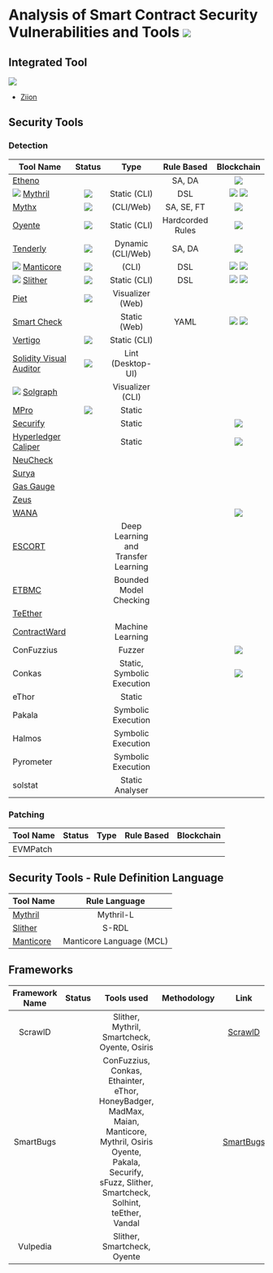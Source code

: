 # Analysis of Smart Contract Security Vulnerabilities and Tools ![](https://img.shields.io/badge/-Live-brightgreen)

## Integrated Tool
![](https://www.ziion.org/logo-footer.svg) <br/>
- [Ziion](Tools/Ziion.md)

## Security Tools

### Detection

| Tool Name |   Status  |     Type   | Rule Based | Blockchain |
|-----------|:---------:|:----------:|:----------:|:----------:|
| [Etheno](Tools/Etheno.md) | | | SA, DA | ![](https://img.shields.io/badge/-Ethereum-gold) |
| ![](https://img.shields.io/badge/-Ziion-red) [Mythril](Tools/Mythril.md) | ![](https://img.shields.io/badge/-Live-brightgreen) | Static (CLI) | DSL | ![](https://img.shields.io/badge/-Ethereum-gold) ![](https://img.shields.io/badge/-Fabric-brown) | 
| [Mythx](Tools/Mythx.md) | ![](https://img.shields.io/badge/-Live-brightgreen) | (CLI/Web) | SA, SE, FT | ![](https://img.shields.io/badge/-Ethereum-gold) |
| [Oyente](Tools/Oyente.md) | ![](https://img.shields.io/badge/-Outdated-red) | Static (CLI) | Hardcorded Rules | ![](https://img.shields.io/badge/-Ethereum-gold) |
| [Tenderly](Tools/Tenderly.md) | ![](https://img.shields.io/badge/-Live-brightgreen) | Dynamic (CLI/Web) | SA, DA | ![](https://img.shields.io/badge/-Ethereum-gold) |
| ![](https://img.shields.io/badge/-Ziion-red) [Manticore](Tools/Manticore.md) | ![](https://img.shields.io/badge/-Live-brightgreen) | (CLI)| DSL | ![](https://img.shields.io/badge/-Ethereum-gold) ![](https://img.shields.io/badge/-Fabric-brown) | 
| ![](https://img.shields.io/badge/-Ziion-red) [Slither](Tools/Slither.md) | ![](https://img.shields.io/badge/-Live-brightgreen) | Static (CLI) | DSL | ![](https://img.shields.io/badge/-Ethereum-gold) ![](https://img.shields.io/badge/-Fabric-brown) | 
| [Piet](Tools/Piet.md) | ![](https://img.shields.io/badge/-Live-brightgreen) | Visualizer (Web) |
| [Smart Check](Tools/SmartCheck.md) | | Static (Web) | YAML | ![](https://img.shields.io/badge/-Ethereum-gold) ![](https://img.shields.io/badge/-Fabric-brown) | 
| [Vertigo](Tools/Vertigo.md) | ![](https://img.shields.io/badge/-Live-brightgreen) | Static (CLI) |
| [Solidity Visual Auditor](Tools/SolVisualAuditor.md) | ![](https://img.shields.io/badge/-Live-brightgreen) | Lint (Desktop-UI) |
| ![](https://img.shields.io/badge/-Ziion-red) [Solgraph](Tools/Solgraph.md) | | Visualizer (CLI) |
| [MPro](Tools/MPro.md) | ![](https://img.shields.io/badge/-Not_in_Use-red) | Static |
| [Securify](Tools/Securify.md) | | Static | |  ![](https://img.shields.io/badge/-Ethereum-gold) |
| [Hyperledger Caliper](Tools/Caliper.md) | | Static |   | ![](https://img.shields.io/badge/-Fabric-brown) | 
| [NeuCheck](Tools/NeuCheck.md) |  | | | 
| [Surya](Tools/Surya.md) | | | | 
| [Gas Gauge](Tools/GasGauge.md) | | | | 
| [Zeus](Tools/Zeus.md) | | | | 
| [WANA]() |  | | | ![](https://img.shields.io/badge/-EOSIO-silver) | 
| [ESCORT]() | | Deep Learning and Transfer Learning | | | 
| [ETBMC]() | | Bounded Model Checking | | | 
| [TeEther]() | | | | | 
| [ContractWard]() | | Machine Learning | | | 
| ConFuzzius | | Fuzzer | | ![](https://img.shields.io/badge/-Ethereum-gold) |
| Conkas | | Static, Symbolic Execution |  | ![](https://img.shields.io/badge/-Ethereum-gold) | 
| eThor | | Static | | |
| Pakala | | Symbolic Execution | | |
| Halmos | | Symbolic Execution | | | 
| Pyrometer | | Symbolic Execution | | | 
| solstat | | Static Analyser |  | | 

### Patching

| Tool Name |   Status  |     Type   | Rule Based | Blockchain |
|-----------|:---------:|:----------:|:----------:|:----------:|
| EVMPatch | | | | |

## Security Tools - Rule Definition Language

| Tool Name | Rule Language  | 
|-----------|:--------------:|
| [Mythril](Tools/Mythril.md) | Mythril-L |
| [Slither](Tools/Slither.md) | S-RDL |
| [Manticore](Tools/Manticore.md) | Manticore Language (MCL) |

## Frameworks

| Framework Name | Status | Tools used | Methodology  | Link | 
|:--------------:|:------:|:----------:|:------------:|:----:|
| ScrawlD |  | Slither, Mythril, Smartcheck, Oyente, Osiris |  | [ScrawlD](https://github.com/ramagururadhakrishnan/ScrawlD) |
| SmartBugs |  | ConFuzzius, Conkas, Ethainter, eThor, HoneyBadger, <br/> MadMax, Maian, Manticore, Mythril, Osiris <br/> Oyente, Pakala, Securify, sFuzz, Slither, <br/> Smartcheck, Solhint, teEther, Vandal | | [SmartBugs](https://github.com/ramagururadhakrishnan/smartbugs) |
| Vulpedia |  | Slither, Smartcheck, Oyente | |  | 


